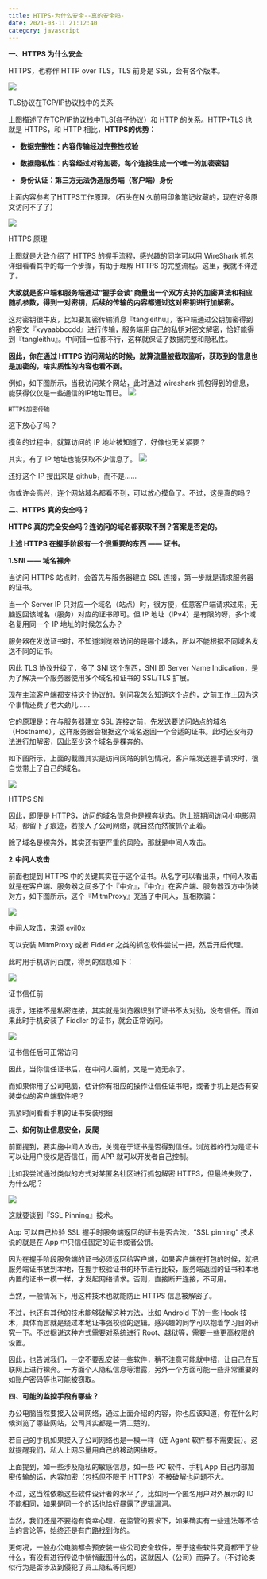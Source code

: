 ```yaml
---
title: HTTPS-为什么安全--真的安全吗-
date: 2021-03-11 21:12:40
category: javascript
---
```


**一、HTTPS 为什么安全**

HTTPS，也称作 HTTP over TLS，TLS 前身是 SSL，会有各个版本。

![](https://upload-images.jianshu.io/upload_images/10024246-fd6d4d24b72aadc1.png?imageMogr2/auto-orient/strip%7CimageView2/2/w/1240)


TLS协议在TCP/IP协议栈中的关系

上图描述了在TCP/IP协议栈中TLS(各子协议）和 HTTP 的关系。HTTP+TLS 也就是 HTTPS，和 HTTP 相比，**HTTPS的优势：**

*   **数据完整性：内容传输经过完整性校验**

*   **数据隐私性：内容经过对称加密，每个连接生成一个唯一的加密密钥**

*   **身份认证：第三方无法伪造服务端（客户端）身份**

上面内容参考了HTTPS工作原理。（石头在N 久前用印象笔记收藏的，现在好多原文访问不了了）

![](https://upload-images.jianshu.io/upload_images/10024246-5719d83a695f5af8.png?imageMogr2/auto-orient/strip%7CimageView2/2/w/1240)


HTTPS 原理

上图就是大致介绍了 HTTPS 的握手流程，感兴趣的同学可以用 WireShark 抓包详细看看其中的每一个步骤，有助于理解 HTTPS 的完整流程。这里，我就不详述了。

**大致就是客户端和服务端通过“握手会谈”商量出一个双方支持的加密算法和相应随机参数，得到一对密钥，后续的传输的内容都通过这对密钥进行加解密。**

这对密钥很牛皮，比如要加密传输消息『tangleithu』，客户端通过公钥加密得到的密文『xyyaabbccdd』进行传输，服务端用自己的私钥对密文解密，恰好能得到『tangleithu』。中间错一位都不行，这样就保证了数据完整和隐私性。

**因此，你在通过 HTTPS 访问网站的时候，就算流量被截取监听，获取到的信息也是加密的，啥实质性的内容也看不到。**

例如，如下图所示，当我访问某个网站，此时通过 wireshark 抓包得到的信息，能获得仅仅是一些通信的IP地址而已。
![](https://upload-images.jianshu.io/upload_images/10024246-ce31fa33f0af5bd4.png?imageMogr2/auto-orient/strip%7CimageView2/2/w/1240)

`HTTPS加密传输`

这下放心了吗？

摸鱼的过程中，就算访问的 IP 地址被知道了，好像也无关紧要？

其实，有了 IP 地址也能获取不少信息了。
![](https://upload-images.jianshu.io/upload_images/10024246-948f6a8849792d67.png?imageMogr2/auto-orient/strip%7CimageView2/2/w/1240)


还好这个 IP 搜出来是 github，而不是……

你或许会高兴，连个网站域名都看不到，可以放心摸鱼了。不过，这是真的吗？

**二、HTTPS 真的安全吗？**

**HTTPS 真的完全安全吗？连访问的域名都获取不到？答案是否定的。**

**上述 HTTPS 在握手阶段有一个很重要的东西 —— 证书。**

**1.SNI —— 域名裸奔**

当访问 HTTPS 站点时，会首先与服务器建立 SSL 连接，第一步就是请求服务器的证书。

当一个 Server IP 只对应一个域名（站点）时，很方便，任意客户端请求过来，无脑返回该域名（服务）对应的证书即可。但 IP 地址（IPv4）是有限的呀，多个域名复用同一个 IP 地址的时候怎么办？

服务器在发送证书时，不知道浏览器访问的是哪个域名，所以不能根据不同域名发送不同的证书。

因此 TLS 协议升级了，多了 SNI 这个东西，SNI 即 Server Name Indication，是为了解决一个服务器使用多个域名和证书的 SSL/TLS 扩展。

现在主流客户端都支持这个协议的。别问我怎么知道这个点的，之前工作上因为这个事情还费了老大劲儿……

它的原理是：在与服务器建立 SSL 连接之前，先发送要访问站点的域名（Hostname），这样服务器会根据这个域名返回一个合适的证书。此时还没有办法进行加解密，因此至少这个域名是裸奔的。

如下图所示，上面的截图其实是访问网站的抓包情况，客户端发送握手请求时，很自觉带上了自己的域名。

![](https://upload-images.jianshu.io/upload_images/10024246-0a184ff9bbd874b4.png?imageMogr2/auto-orient/strip%7CimageView2/2/w/1240)


HTTPS SNI

因此，即便是 HTTPS，访问的域名信息也是裸奔状态。你上班期间访问小电影网站，都留下了痕迹，若接入了公司网络，就自然而然被抓个正着。

除了域名是裸奔外，其实还有更严重的风险，那就是中间人攻击。

**2.中间人攻击**

前面也提到 HTTPS 中的关键其实在于这个证书。从名字可以看出来，中间人攻击就是在客户端、服务器之间多了个『中介』，『中介』在客户端、服务器双方中伪装对方，如下图所示，这个『MitmProxy』充当了中间人，互相欺骗：

![](https://upload-images.jianshu.io/upload_images/10024246-4d75f48b1a4baae1.png?imageMogr2/auto-orient/strip%7CimageView2/2/w/1240)


中间人攻击，来源 evil0x

可以安装 MitmProxy 或者 Fiddler 之类的抓包软件尝试一把，然后开启代理。

此时用手机访问百度，得到的信息如下：

![](https://upload-images.jianshu.io/upload_images/10024246-61b38a14afc3cfbf.png?imageMogr2/auto-orient/strip%7CimageView2/2/w/1240)

证书信任前

提示，连接不是私密连接，其实就是浏览器识别了证书不太对劲，没有信任。而如果此时手机安装了 Fiddler 的证书，就会正常访问。

![](https://upload-images.jianshu.io/upload_images/10024246-c8a43fe23891db6c.png?imageMogr2/auto-orient/strip%7CimageView2/2/w/1240)


证书信任后可正常访问

因此，当你信任证书后，在中间人面前，又是一览无余了。

而如果你用了公司电脑，估计你有相应的操作让信任证书吧，或者手机上是否有安装类似的客户端软件吧？

抓紧时间看看手机的证书安装明细

**三、如何防止信息安全，反爬**

前面提到，要实施中间人攻击，关键在于证书是否得到信任。浏览器的行为是证书可以让用户授权是否信任，而 APP 就可以开发者自己控制。

比如我尝试通过类似的方式对某匿名社区进行抓包解密 HTTPS，但最终失败了，为什么呢？

![](https://upload-images.jianshu.io/upload_images/10024246-890b702b230b7c79.png?imageMogr2/auto-orient/strip%7CimageView2/2/w/1240)


这就要谈到『SSL Pinning』技术。

App 可以自己检验 SSL 握手时服务端返回的证书是否合法，“SSL pinning” 技术说的就是在 App 中只信任固定的证书或者公钥。

因为在握手阶段服务端的证书必须返回给客户端，如果客户端在打包的时候，就把服务端证书放到本地，在握手校验证书的环节进行比较，服务端返回的证书和本地内置的证书一模一样，才发起网络请求。否则，直接断开连接，不可用。

当然，一般情况下，用这种技术也就能防止 HTTPS 信息被解密了。

不过，也还有其他的技术能够破解这种方法，比如 Android 下的一些 Hook 技术，具体而言就是绕过本地证书强校验的逻辑。感兴趣的同学可以抱着学习目的研究一下。不过据说这种方式需要对系统进行 Root、越狱等，需要一些更高权限的设置。

因此，也告诫我们，一定不要乱安装一些软件，稍不注意可能就中招，让自己在互联网上进行裸奔。一方面个人隐私信息等泄露，另外一个方面可能一些非常重要的如账户密码等也可能被窃取。

**四、可能的监控手段有哪些？**

办公电脑当然要接入公司网络，通过上面介绍的内容，你也应该知道，你在什么时候浏览了哪些网站，公司其实都是一清二楚的。

若自己的手机如果接入了公司网络也是一模一样（连 Agent 软件都不需要装）。这就提醒我们，私人上网尽量用自己的移动网络呀。

上面提到，如一些涉及隐私的敏感信息，如一些 PC 软件、手机 App 自己内部加密传输的话，内容加密（包括但不限于 HTTPS）不被破解也问题不大。

不过，这当然依赖这些软件设计者的水平了。比如同一个匿名用户对外展示的 ID 不能相同，如果是同一个的话也恰好暴露了逻辑漏洞。

当然，我们还是不要抱有侥幸心理，在监管的要求下，如果确实有一些违法等不恰当的言论等，始终还是有门路找到你的。

更何况，一般办公电脑都会预安装一些公司安全软件，至于这些软件究竟都干了些什么，有没有进行传说中悄悄截图什么的，这就因人（公司）而异了。（不讨论类似行为是否涉及到侵犯了员工隐私等问题）

